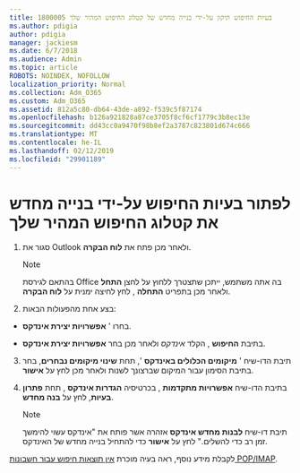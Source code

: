 ```yaml
---
title: 1800005 בעיות החיפוש תיקון על-ידי בנייה מחדש של קטלוג החיפוש המהיר שלך
ms.author: pdigia
author: pdigia
manager: jackiesm
ms.date: 6/7/2018
ms.audience: Admin
ms.topic: article
ROBOTS: NOINDEX, NOFOLLOW
localization_priority: Normal
ms.collection: Adm_O365
ms.custom: Adm_O365
ms.assetid: 812a5c80-db64-43de-a892-f539c5f87174
ms.openlocfilehash: b126a921828a87ce3705f8cf6cf1779c3b8ec13e
ms.sourcegitcommit: dd43cc0a9470f98b8ef2a3787c823801d674c666
ms.translationtype: MT
ms.contentlocale: he-IL
ms.lasthandoff: 02/12/2019
ms.locfileid: "29901189"
---
```

# <a name="fix-search-issues-by-rebuilding-your-instant-search-catalog"></a>לפתור בעיות החיפוש על-ידי בנייה מחדש את קטלוג החיפוש המהיר שלך

1. סגור את Outlook ולאחר מכן פתח את **לוח הבקרה**.
    
    > [!NOTE]
    > בהתאם לגירסת Office בה אתה משתמש, ייתכן שתצטרך ללחוץ על לחצן **התחל** ולאחר מכן בתפריט **התחלה** , לחץ לחיצה ימנית על **לוח הבקרה**. 
  
2. בצע אחת מהפעולות הבאות:
    
  - בחרו ' **אפשרויות יצירת אינדקס**.
    
  - בתיבת **החיפוש** , הקלד *אינדקס* ולאחר מכן בחר **אפשרויות יצירת אינדקס**.
    
3. תיבת הדו-שיח ' **מיקומים הכלולים באינדקס** ', תחת **שינוי מיקומים נבחרים**, בחר בתיבת הסימון עבור המיקום שברצונך לשנות ולאחר מכן לחץ על **אישור**.
    
4. בתיבת הדו-שיח **אפשרויות מתקדמות** , בכרטיסיה **הגדרות אינדקס** , תחת **פתרון בעיות**, לחץ על **בנה מחדש**.
    
    > [!NOTE]
    > תיבת דו-שיח **לבנות מחדש אינדקס** אזהרה אשר פותח את "אינדקס עשוי להימשך זמן רב כדי להשלים." לחץ על **אישור** כדי להתחיל בנייה מחדש של האינדקס. 
  
לקבלת מידע נוסף, ראה בעיה מוכרת [אין תוצאות חיפוש עבור חשבונות POP/IMAP](https://support.office.com/article/51c9d2c7-a3db-4358-afdf-50d3a9e57039.aspx).
  

